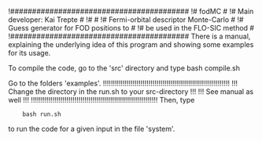 !#########################################
!# fodMC                                 #
!# Main developer: Kai Trepte            #
!#                                       #
!# Fermi-orbital descriptor Monte-Carlo  #
!# Guess generator for FOD positions to  #
!# be used in the FLO-SIC method         #
!#########################################
There is a manual, explaining the underlying idea of this program and showing some examples for its usage.


To compile the code, go to the 'src' directory and type
        bash compile.sh


Go to the folders 'examples'.
!!!!!!!!!!!!!!!!!!!!!!!!!!!!!!!!!!!!!!!!!!!!!!!!!!!!!!!!!!!!!!!!
!!! Change the directory in the run.sh to your src-directory !!!
!!! See manual as well                                       !!!
!!!!!!!!!!!!!!!!!!!!!!!!!!!!!!!!!!!!!!!!!!!!!!!!!!!!!!!!!!!!!!!!
Then, type

        bash run.sh

to run the code for a given input in the file 'system'.
